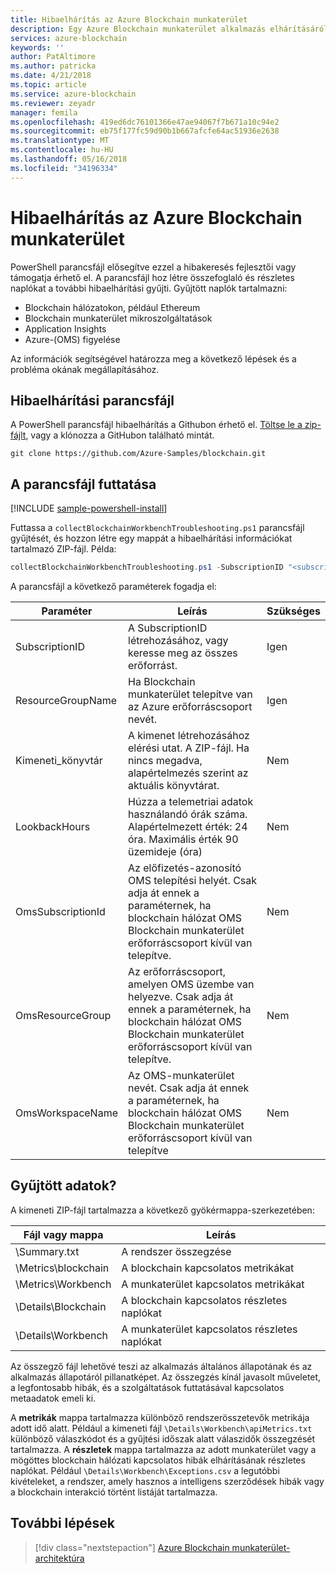 ```yaml
---
title: Hibaelhárítás az Azure Blockchain munkaterület
description: Egy Azure Blockchain munkaterület alkalmazás elhárításáról.
services: azure-blockchain
keywords: ''
author: PatAltimore
ms.author: patricka
ms.date: 4/21/2018
ms.topic: article
ms.service: azure-blockchain
ms.reviewer: zeyadr
manager: femila
ms.openlocfilehash: 419ed6dc76101366e47ae94067f7b671a10c94e2
ms.sourcegitcommit: eb75f177fc59d90b1b667afcfe64ac51936e2638
ms.translationtype: MT
ms.contentlocale: hu-HU
ms.lasthandoff: 05/16/2018
ms.locfileid: "34196334"
---
```

# <a name="azure-blockchain-workbench-troubleshooting"></a>Hibaelhárítás az Azure Blockchain munkaterület

PowerShell parancsfájl elősegítve ezzel a hibakeresés fejlesztői vagy támogatja érhető el. A parancsfájl hoz létre összefoglaló és részletes naplókat a további hibaelhárítási gyűjti. Gyűjtött naplók tartalmazni:

* Blockchain hálózatokon, például Ethereum
* Blockchain munkaterület mikroszolgáltatások
* Application Insights
* Azure-(OMS) figyelése

Az információk segítségével határozza meg a következő lépések és a probléma okának megállapításához. 

## <a name="troubleshooting-script"></a>Hibaelhárítási parancsfájl

A PowerShell parancsfájl hibaelhárítás a Githubon érhető el. [Töltse le a zip-fájlt](https://github.com/Azure-Samples/blockchain/archive/master.zip), vagy a klónozza a GitHubon található mintát.

```
git clone https://github.com/Azure-Samples/blockchain.git
```

## <a name="run-the-script"></a>A parancsfájl futtatása
[!INCLUDE [sample-powershell-install](../../includes/sample-powershell-install.md)]

Futtassa a `collectBlockchainWorkbenchTroubleshooting.ps1` parancsfájl gyűjtését, és hozzon létre egy mappát a hibaelhárítási információkat tartalmazó ZIP-fájl. Példa:

``` powershell
collectBlockchainWorkbenchTroubleshooting.ps1 -SubscriptionID "<subscription_id>" -ResourceGroupName "workbench-resource-group-name"
```
A parancsfájl a következő paraméterek fogadja el:

| Paraméter  | Leírás | Szükséges |
|---------|---------|----|
| SubscriptionID | A SubscriptionID létrehozásához, vagy keresse meg az összes erőforrást. | Igen |
| ResourceGroupName | Ha Blockchain munkaterület telepítve van az Azure erőforráscsoport nevét. | Igen |
| Kimeneti_könyvtár | A kimenet létrehozásához elérési utat. A ZIP-fájl. Ha nincs megadva, alapértelmezés szerint az aktuális könyvtárat. | Nem |
| LookbackHours | Húzza a telemetriai adatok használandó órák száma. Alapértelmezett érték: 24 óra. Maximális érték 90 üzemideje (óra) | Nem |
| OmsSubscriptionId | Az előfizetés-azonosító OMS telepítési helyét. Csak adja át ennek a paraméternek, ha blockchain hálózat OMS Blockchain munkaterület erőforráscsoport kívül van telepítve.| Nem |
| OmsResourceGroup |Az erőforráscsoport, amelyen OMS üzembe van helyezve. Csak adja át ennek a paraméternek, ha blockchain hálózat OMS Blockchain munkaterület erőforráscsoport kívül van telepítve.| Nem |
| OmsWorkspaceName | Az OMS-munkaterület nevét. Csak adja át ennek a paraméternek, ha blockchain hálózat OMS Blockchain munkaterület erőforráscsoport kívül van telepítve | Nem |

## <a name="what-is-collected"></a>Gyűjtött adatok?

A kimeneti ZIP-fájl tartalmazza a következő gyökérmappa-szerkezetében:

| Fájl vagy mappa | Leírás  |
|---------|---------|
| \Summary.txt | A rendszer összegzése |
| \Metrics\blockchain | A blockchain kapcsolatos metrikákat |
| \Metrics\Workbench | A munkaterület kapcsolatos metrikákat |
| \Details\Blockchain | A blockchain kapcsolatos részletes naplókat |
| \Details\Workbench | A munkaterület kapcsolatos részletes naplókat |

Az összegző fájl lehetővé teszi az alkalmazás általános állapotának és az alkalmazás állapotáról pillanatképet. Az összegzés kínál javasolt műveletet, a legfontosabb hibák, és a szolgáltatások futtatásával kapcsolatos metaadatok emeli ki.

A **metrikák** mappa tartalmazza különböző rendszerösszetevők metrikája adott idő alatt. Például a kimeneti fájl `\Details\Workbench\apiMetrics.txt` különböző válaszkódot és a gyűjtési időszak alatt válaszidők összegzését tartalmazza. A **részletek** mappa tartalmazza az adott munkaterület vagy a mögöttes blockchain hálózati kapcsolatos hibák elhárításának részletes naplókat. Például `\Details\Workbench\Exceptions.csv` a legutóbbi kivételeket, a rendszer, amely hasznos a intelligens szerződések hibák vagy a blockchain interakció történt listáját tartalmazza. 

## <a name="next-steps"></a>További lépések

> [!div class="nextstepaction"]
> [Azure Blockchain munkaterület-architektúra](blockchain-workbench-architecture.md)
